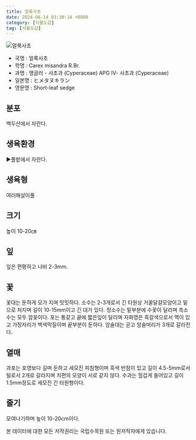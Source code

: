```yaml
---
title: 얼룩사초
date: 2024-06-14 03:30:14 +0800
category: [식물도감]
tag: [식물도감]
---
```




![얼룩사초](/fileUpload/plants/basic/Cyperaceae/Carex/4693/1_th2.JPG)
- 국명 : 얼룩사초
- 학명 : Carex misandra R.Br.
- 과명 : 앵글러 - 사초과 (Cyperaceae) APG Ⅳ- 사초과 (Cyperaceae)
- 일본명 : ヒメタヌキラン
- 영문명 : Short-leaf sedge


## 분포
백두산에서 자란다.
## 생육환경
▶풀밭에서 자란다.
## 생육형
여러해살이풀
## 크기
높이 10-20㎝
## 잎
잎은 편평하고 나비 2-3mm.
## 꽃
꽃대는 둔하게 모가 지며 밋밋하다. 소수는 2-3개로서 긴 타원상 거꿀달걀모양이고 밑으로 처지며 길이 10-15mm이고 긴 대가 있다. 정소수는 밑부분에 수꽃이 달리며 측소수는 모두 암꽃이다. 포는 통같고 끝에 짧은잎이 달리며 자화영은 흑갈색으로서 맥이 있고 가장자리가 백색막질이며 끝부분이 둔하다. 암술대는 곧고 암술머리가 3개로 갈라진다.
## 열매
과포는 포영보다 길며 둔하고 세모진 피침형이며 흑색 반점이 있고 길이 4.5-5mm로서 털로서 2개로 갈라지며 치편의 모양이 서로 같지 않다. 수과는 헐겁게 들어있고 길이 1.5mm정도로 세모진 긴 타원형이다.
## 줄기
모여나기하며 높이 10-20cm이다.






본 데이터에 대한 모든 저작권리는 국립수목원 또는 원저작자에게 있습니다.
